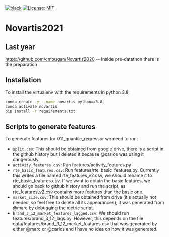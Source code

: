 [![black](https://img.shields.io/badge/code%20style-black-000000.svg?style=plastic)](https://github.com/psf/black)
[![License: MIT](https://img.shields.io/badge/License-MIT-blue.svg?color=g&style=plastic)](https://opensource.org/licenses/MIT)
# Novartis2021

## Last year 
https://github.com/cmougan/Novartis2020
-- Inside pre-datathon there is the preparation


## Installation

To install the virtualenv with the requirements in python 3.8:

```bash
conda create -y --name novartis python==3.8
conda activate novartis
pip install -r requirements.txt
```

## Scripts to generate features 

To generate features for 011_quantile_regressor we need to run:
* `split.csv`: This should be obtained from google drive, there is a script in the github history but I deleted it because @carlos was using it dangerously.
* `activity_features.csv`: Run features/activity_features.py
* `rte_basic_features.csv`: Run features/rte_basic_features.py. Currently this writes a file named rte_features_v2.csv, we should rename it to rte_basic_features.csv. If we want to obtain the basic features, we should go back to github history and run the script, as rte_features_v2.csv contains more features than the basic one.
* `market_size.csv`: This should be obtained from drive (it's actually not needed, so feel free to delete all its appearances), it was generated from @marc by debugging the metric script. 
* `brand_3_12_market_features_lagged.csv`: We should run features/brand_3_12_lags.py. However, this depends on the file data/features/brand_3_12_market_features.csv that was generated by either @marc or @carlos and I have no idea on how it was generated.